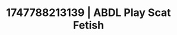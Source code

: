 ---
categories:
- Demure
- Subtle dominance
- Workplace fantasy
- Erotic friction
- Kinky fairytales
image: /assets/images/1747788213139.jpg
layout: post
seo:
  description: Featured content with artistic ABDL Play, Scat Fetish. HD images available.
  keywords: ABDL Play, Scat Fetish
  og_image: /assets/images/1747788213139.jpg
  schema_type: VisualArtwork
tags:
- ABDL Play
- '#1747788213139'
- Scat Fetish
title: 1747788213139 | ABDL Play Scat Fetish
---